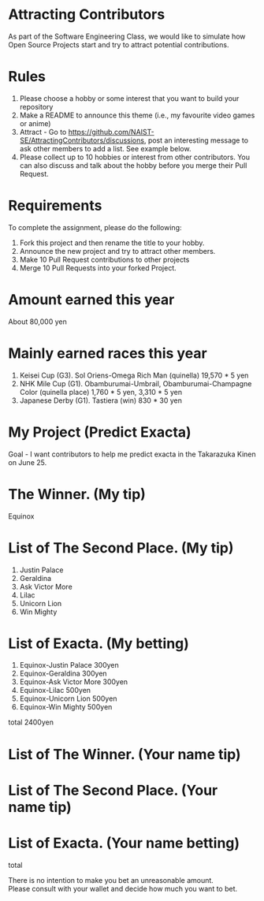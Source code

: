 # Attracting Contributors
As part of the Software Engineering Class, we would like to simulate how Open Source Projects start and try to attract potential contributions.

# Rules

1. Please choose a hobby or some interest that you want to build your repository
2. Make a README to announce this theme (i.e., my favourite video games or anime)
3. Attract - Go to https://github.com/NAIST-SE/AttractingContributors/discussions, post an interesting message to ask other members to add a list. See example below.
4. Please collect up to 10 hobbies or interest from other contributors. You can also discuss and talk about the hobby before you merge their Pull Request.

# Requirements
To complete the assignment, please do the following:
1. Fork this project and then rename the title to your hobby. 
2. Announce the new project and try to attract other members.
3. Make 10 Pull Request contributions to other projects
4. Merge 10 Pull Requests into your forked Project.

# Amount earned this year
About 80,000 yen

# Mainly earned races this year
1. Keisei Cup (G3). Sol Oriens-Omega Rich Man (quinella) 19,570 * 5 yen
2. NHK Mile Cup (G1). Obamburumai-Umbrail, Obamburumai-Champagne Color (quinella place) 1,760 * 5 yen, 3,310 * 5 yen
3. Japanese Derby (G1). Tastiera (win) 830 * 30 yen


# My Project (Predict Exacta)
Goal - I want contributors to help me predict exacta in the Takarazuka Kinen on June 25.

# The Winner. (My tip)
Equinox

# List of The Second Place. (My tip)
1. Justin Palace
2. Geraldina
3. Ask Victor More
4. Lilac
5. Unicorn Lion
6. Win Mighty

# List of Exacta. (My betting)
1. Equinox-Justin Palace 300yen
2. Equinox-Geraldina 300yen
3. Equinox-Ask Victor More 300yen
4. Equinox-Lilac 500yen
5. Equinox-Unicorn Lion 500yen
6. Equinox-Win Mighty 500yen

total 2400yen

# List of The Winner. (Your name tip)


# List of The Second Place. (Your name tip)


# List of Exacta. (Your name betting)


total 

There is no intention to make you bet an unreasonable amount. <br>
Please consult with your wallet and decide how much you want to bet.
